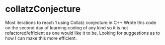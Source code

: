 # collatzConjecture
Most iterations to reach 1 using Collatz conjecture in C++
Wrote this code on the second day of learning coding of any kind so it is not refactored/efficient as one would like it to be. Looking for suggestions as to how I can make this more efficient.
